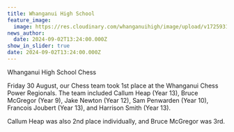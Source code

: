 ```yaml
---
title: Whanganui High School
feature_image:
  image: https://res.cloudinary.com/whanganuihigh/image/upload/v1725931365/News/Chess2024.jpg
news_author:
  date: 2024-09-02T13:24:00.000Z
show_in_slider: true
date: 2024-09-02T13:24:00.000Z
---
```

Whanganui High School Chess

Friday 30 August, our Chess team took 1st place at the Whanganui Chess Power Regionals. The team included Callum Heap (Year 13), Bruce McGregor (Year 9), Jake Newton (Year 12), Sam Penwarden (Year 10), Francois Joubert (Year 13), and Harrison Smith (Year 13).

Callum Heap was also 2nd place individually, and Bruce McGregor was 3rd.
